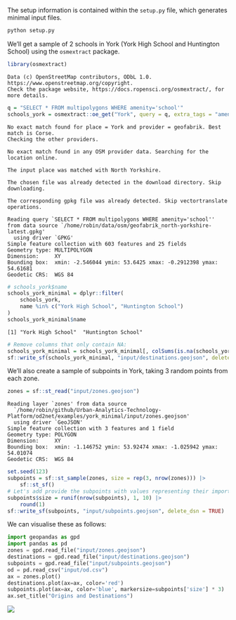 

The setup information is contained within the `setup.py` file, which
generates minimal input files.

``` bash
python setup.py
```

We’ll get a sample of 2 schools in York (York High School and Huntington
School) using the `osmextract` package.

``` r
library(osmextract)
```

    Data (c) OpenStreetMap contributors, ODbL 1.0. https://www.openstreetmap.org/copyright.
    Check the package website, https://docs.ropensci.org/osmextract/, for more details.

``` r
q = "SELECT * FROM multipolygons WHERE amenity='school'"
schools_york = osmextract::oe_get("York", query = q, extra_tags = "amenity")
```

    No exact match found for place = York and provider = geofabrik. Best match is Corse. 
    Checking the other providers.

    No exact match found in any OSM provider data. Searching for the location online.

    The input place was matched with North Yorkshire. 

    The chosen file was already detected in the download directory. Skip downloading.

    The corresponding gpkg file was already detected. Skip vectortranslate operations.

    Reading query `SELECT * FROM multipolygons WHERE amenity='school''
    from data source `/home/robin/data/osm/geofabrik_north-yorkshire-latest.gpkg' 
      using driver `GPKG'
    Simple feature collection with 603 features and 25 fields
    Geometry type: MULTIPOLYGON
    Dimension:     XY
    Bounding box:  xmin: -2.546044 ymin: 53.6425 xmax: -0.2912398 ymax: 54.61681
    Geodetic CRS:  WGS 84

``` r
# schools_york$name
schools_york_minimal = dplyr::filter(
    schools_york,
    name %in% c("York High School", "Huntington School")
)
schools_york_minimal$name
```

    [1] "York High School"  "Huntington School"

``` r
# Remove columns that only contain NA:
schools_york_minimal = schools_york_minimal[, colSums(is.na(schools_york_minimal)) < nrow(schools_york_minimal)]
sf::write_sf(schools_york_minimal, "input/destinations.geojson", delete_dsn = TRUE)
```

We’ll also create a sample of subpoints in York, taking 3 random points
from each zone.

``` r
zones = sf::st_read("input/zones.geojson")
```

    Reading layer `zones' from data source 
      `/home/robin/github/Urban-Analytics-Technology-Platform/od2net/examples/york_minimal/input/zones.geojson' 
      using driver `GeoJSON'
    Simple feature collection with 3 features and 1 field
    Geometry type: POLYGON
    Dimension:     XY
    Bounding box:  xmin: -1.146752 ymin: 53.92474 xmax: -1.025942 ymax: 54.01074
    Geodetic CRS:  WGS 84

``` r
set.seed(123)
subpoints = sf::st_sample(zones, size = rep(3, nrow(zones))) |>
    sf::st_sf()
# Let's add provide the subpoints with values representing their importance:
subpoints$size = runif(nrow(subpoints), 1, 10) |>
    round(1)
sf::write_sf(subpoints, "input/subpoints.geojson", delete_dsn = TRUE)
```

We can visualise these as follows:

``` python
import geopandas as gpd
import pandas as pd
zones = gpd.read_file("input/zones.geojson")
destinations = gpd.read_file("input/destinations.geojson")
subpoints = gpd.read_file("input/subpoints.geojson")
od = pd.read_csv("input/od.csv")
ax = zones.plot()
destinations.plot(ax=ax, color='red')
subpoints.plot(ax=ax, color='blue', markersize=subpoints['size'] * 3)
ax.set_title("Origins and Destinations")
```

![](README_files/figure-commonmark/origins_destinations_plot-1.png)
